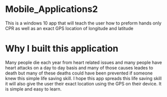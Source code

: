 # Mobile_Applications2
This is a windows 10 app that will teach the user how to preform hands only CPR as well as an exact GPS location of longitude and latitude

# Why I built this application
Many people die each year from heart related issues and many people have heart attacks on a day to day basis and many of those causes
leades to death but many of these deaths could have been prevented if someone knew this simple life saving skill. I hope this app spreads
this life saving skill it will also give the user their exact location using the GPS on their device. It is simple and easy to learn.
